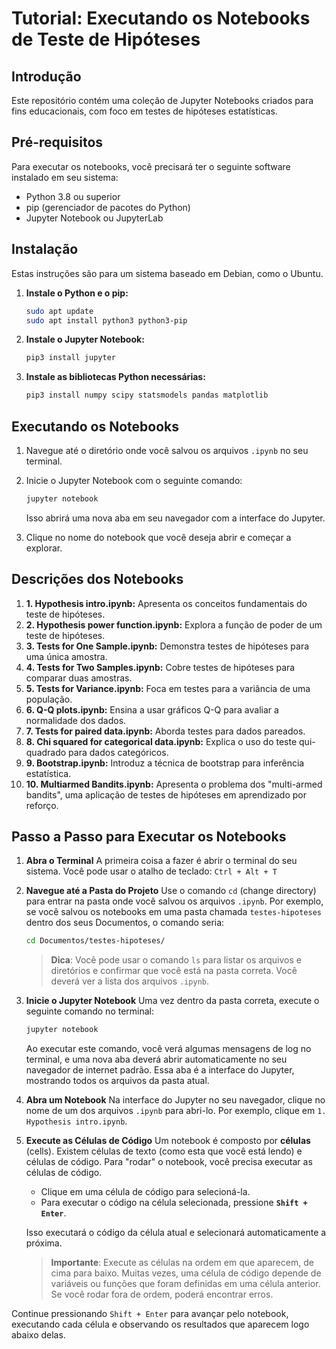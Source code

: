 # Tutorial: Executando os Notebooks de Teste de Hipóteses

## Introdução

Este repositório contém uma coleção de Jupyter Notebooks criados para fins educacionais, com foco em testes de hipóteses estatísticas.

## Pré-requisitos

Para executar os notebooks, você precisará ter o seguinte software instalado em seu sistema:

  * Python 3.8 ou superior
  * pip (gerenciador de pacotes do Python)
  * Jupyter Notebook ou JupyterLab

## Instalação

Estas instruções são para um sistema baseado em Debian, como o Ubuntu.

1.  **Instale o Python e o pip:**

    ```bash
    sudo apt update
    sudo apt install python3 python3-pip
    ```

2.  **Instale o Jupyter Notebook:**

    ```bash
    pip3 install jupyter
    ```

3.  **Instale as bibliotecas Python necessárias:**

    ```bash
    pip3 install numpy scipy statsmodels pandas matplotlib
    ```

## Executando os Notebooks

1.  Navegue até o diretório onde você salvou os arquivos `.ipynb` no seu terminal.

2.  Inicie o Jupyter Notebook com o seguinte comando:

    ```bash
    jupyter notebook
    ```

    Isso abrirá uma nova aba em seu navegador com a interface do Jupyter.

3.  Clique no nome do notebook que você deseja abrir e começar a explorar.

## Descrições dos Notebooks

1.  **1. Hypothesis intro.ipynb:** Apresenta os conceitos fundamentais do teste de hipóteses.
2.  **2. Hypothesis power function.ipynb:** Explora a função de poder de um teste de hipóteses.
3.  **3. Tests for One Sample.ipynb:** Demonstra testes de hipóteses para uma única amostra.
4.  **4. Tests for Two Samples.ipynb:** Cobre testes de hipóteses para comparar duas amostras.
5.  **5. Tests for Variance.ipynb:** Foca em testes para a variância de uma população.
6.  **6. Q-Q plots.ipynb:** Ensina a usar gráficos Q-Q para avaliar a normalidade dos dados.
7.  **7. Tests for paired data.ipynb:** Aborda testes para dados pareados.
8.  **8. Chi squared for categorical data.ipynb:** Explica o uso do teste qui-quadrado para dados categóricos.
9.  **9. Bootstrap.ipynb:** Introduz a técnica de bootstrap para inferência estatística.
10. **10. Multiarmed Bandits.ipynb:** Apresenta o problema dos "multi-armed bandits", uma aplicação de testes de hipóteses em aprendizado por reforço.


## Passo a Passo para Executar os Notebooks

1.  **Abra o Terminal**
    A primeira coisa a fazer é abrir o terminal do seu sistema. Você pode usar o atalho de teclado:
    `Ctrl + Alt + T`

2.  **Navegue até a Pasta do Projeto**
    Use o comando `cd` (change directory) para entrar na pasta onde você salvou os arquivos `.ipynb`. Por exemplo, se você salvou os notebooks em uma pasta chamada `testes-hipoteses` dentro dos seus Documentos, o comando seria:

    ```bash
    cd Documentos/testes-hipoteses/
    ```

    > **Dica**: Você pode usar o comando `ls` para listar os arquivos e diretórios e confirmar que você está na pasta correta. Você deverá ver a lista dos arquivos `.ipynb`.

3.  **Inicie o Jupyter Notebook**
    Uma vez dentro da pasta correta, execute o seguinte comando no terminal:

    ```bash
    jupyter notebook
    ```

    Ao executar este comando, você verá algumas mensagens de log no terminal, e uma nova aba deverá abrir automaticamente no seu navegador de internet padrão. Essa aba é a interface do Jupyter, mostrando todos os arquivos da pasta atual.

4.  **Abra um Notebook**
    Na interface do Jupyter no seu navegador, clique no nome de um dos arquivos `.ipynb` para abri-lo. Por exemplo, clique em `1. Hypothesis intro.ipynb`.

5.  **Execute as Células de Código**
    Um notebook é composto por **células** (cells). Existem células de texto (como esta que você está lendo) e células de código. Para "rodar" o notebook, você precisa executar as células de código.

      * Clique em uma célula de código para selecioná-la.
      * Para executar o código na célula selecionada, pressione **`Shift + Enter`**.

    Isso executará o código da célula atual e selecionará automaticamente a próxima.

    > **Importante**: Execute as células na ordem em que aparecem, de cima para baixo. Muitas vezes, uma célula de código depende de variáveis ou funções que foram definidas em uma célula anterior. Se você rodar fora de ordem, poderá encontrar erros.

Continue pressionando `Shift + Enter` para avançar pelo notebook, executando cada célula e observando os resultados que aparecem logo abaixo delas.
